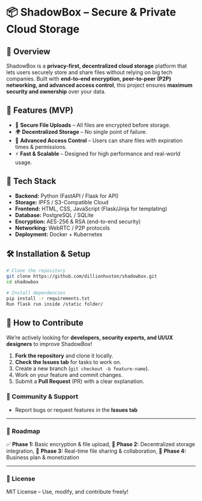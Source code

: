 # 📦 ShadowBox – Secure & Private Cloud Storage

## 🚀 Overview
ShadowBox is a **privacy-first, decentralized cloud storage** platform that lets users securely store and share files without relying on big tech companies. Built with **end-to-end encryption, peer-to-peer (P2P) networking, and advanced access control**, this project ensures **maximum security and ownership** over your data.

## 🎯 Features (MVP)
- 🔐 **Secure File Uploads** – All files are encrypted before storage.
- 🌍 **Decentralized Storage** – No single point of failure.
- 🔑 **Advanced Access Control** – Users can share files with expiration times & permissions.
- ⚡ **Fast & Scalable** – Designed for high performance and real-world usage.

## 🔧 Tech Stack
- **Backend:** Python (FastAPI / Flask for API)
- **Storage:** IPFS / S3-Compatible Cloud
- **Frontend:** HTML, CSS, JavaScript (Flask/Jinja for templating)
- **Database:** PostgreSQL / SQLite
- **Encryption:** AES-256 & RSA (end-to-end security)
- **Networking:** WebRTC / P2P protocols
- **Deployment:** Docker + Kubernetes

## 🛠 Installation & Setup
```bash
# Clone the repository
git clone https://github.com/dillionhuston/shadowbox.git
cd shadowbox

# Install dependencies
pip install -r requirements.txt
Run flask run inside /static folder/

```

## 📢 How to Contribute
We’re actively looking for **developers, security experts, and UI/UX designers** to improve ShadowBox!

1. **Fork the repository** and clone it locally.
2. **Check the Issues tab** for tasks to work on.
3. Create a new branch (`git checkout -b feature-name`).
4. Work on your feature and commit changes.
5. Submit a **Pull Request** (PR) with a clear explanation.

### 🤝 Community & Support
- Report bugs or request features in the **Issues tab**

---
### 📌 Roadmap
✅ **Phase 1:** Basic encryption & file upload,
🔲 **Phase 2:** Decentralized storage integration,
🔲 **Phase 3:** Real-time file sharing & collaboration,
🔲 **Phase 4:** Business plan & monetization

---
### 📜 License
MIT License – Use, modify, and contribute freely!
